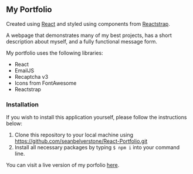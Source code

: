 ## My Portfolio

Created using [React](https://reactjs.org/) and styled using components from [Reactstrap](https://reactstrap.github.io/).

A webpage that demonstrates many of my best projects, has a short description about myself, and a fully functional message form. 

My portfolio uses the following libraries:

- React
- EmailJS
- Recaptcha v3
- Icons from FontAwesome
- Reactstrap

### Installation
If you wish to install this application yourself, please follow the instructions below:

1. Clone this repository to your local machine using https://github.com/seanbelverstone/React-Portfolio.git
2. Install all necessary packages by typing `$ npm i` into your command line.


You can visit a live version of my porfolio [here](http://www.seanbelverstone.com/).